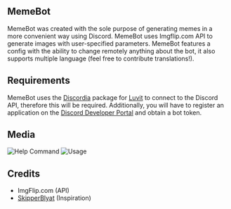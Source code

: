 ## MemeBot
MemeBot was created with the sole purpose of generating memes in a more convenient way using Discord. MemeBot uses Imgflip.com API to generate images with user-specified parameters. MemeBot features a config with the ability to change remotely anything about the bot, it also supports multiple language (feel free to contribute translations!).

## Requirements
MemeBot uses the [Discordia](https://github.com/SinisterRectus/Discordia) package for [Luvit](https://luvit.io) to connect to the Discord API, therefore this will be required. Additionally, you will have to register an application on the [Discord Developer Portal](https://discordapp.com/developers/applications/) and obtain a bot token. 

## Media
![Help Command](https://u.saturdaysheroes.xyz/img/SJg2DcyRcs.png)
![Usage](https://u.saturdaysheroes.xyz/img/6tXiU1dcbE.png)

## Credits
- ImgFlip.com (API)
- [SkipperBlyat](https://www.reddit.com/r/ProgrammerHumor/comments/ejvasw/big_brain_time/) (Inspiration)
